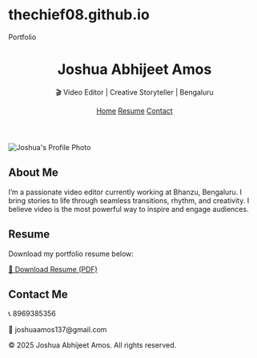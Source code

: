# thechief08.github.io
Portfolio 
<!DOCTYPE html>
<html lang="en">
<head>
  <meta charset="UTF-8" />
  <meta name="viewport" content="width=device-width, initial-scale=1.0" />
  <title>Joshua Abhijeet Amos | Video Editor</title>
  <link rel="stylesheet" href="style.css" />
</head>
<body>
  <header>
    <h1>Joshua Abhijeet Amos</h1>
    <p>🎬 Video Editor | Creative Storyteller | Bengaluru</p>
    <nav>
      <a href="#about">Home</a>
      <a href="#resume">Resume</a>
      <a href="#contact">Contact</a>
    </nav>
  </header>

  <section id="about">
    <img src="profile.jpg" alt="Joshua's Profile Photo" class="profile" />
    <div>
      <h2>About Me</h2>
      <p>
        I’m a passionate video editor currently working at Bhanzu, Bengaluru.
        I bring stories to life through seamless transitions, rhythm, and creativity.
        I believe video is the most powerful way to inspire and engage audiences.
      </p>
    </div>
  </section>

  <section id="resume">
    <h2>Resume</h2>
    <p>Download my portfolio resume below:</p>
    <a href="joshua_portfolio_resume.pdf" download class="button">📄 Download Resume (PDF)</a>
  </section>

  <section id="contact">
    <h2>Contact Me</h2>
    <p>📞 8969385356</p>
    <p>📧 joshuaamos137@gmail.com</p>
  </section>

  <footer>
    <p>&copy; 2025 Joshua Abhijeet Amos. All rights reserved.</p>
  </footer>
</body>
</html>

